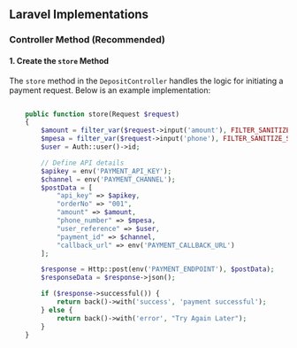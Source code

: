 ## Laravel Implementations

### Controller Method (Recommended)

#### 1. Create the `store` Method

The `store` method in the `DepositController` handles the logic for initiating a payment request. Below is an example implementation:

```php

    public function store(Request $request)
    {
        $amount = filter_var($request->input('amount'), FILTER_SANITIZE_NUMBER_FLOAT, FILTER_FLAG_ALLOW_FRACTION);
        $mpesa = filter_var($request->input('phone'), FILTER_SANITIZE_STRING);
        $user = Auth::user()->id;

        // Define API details
        $apikey = env('PAYMENT_API_KEY');
        $channel = env('PAYMENT_CHANNEL');
        $postData = [
            "api_key" => $apikey,
            "orderNo" => "001",
            "amount" => $amount,
            "phone_number" => $mpesa,
            "user_reference" => $user,
            "payment_id" => $channel,
            "callback_url" => env('PAYMENT_CALLBACK_URL')
        ];

        $response = Http::post(env('PAYMENT_ENDPOINT'), $postData);
        $responseData = $response->json();

        if ($response->successful()) {
            return back()->with('success', 'payment successful');
        } else {
            return back()->with('error', "Try Again Later");
        }
    }

